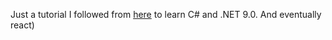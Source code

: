 Just a tutorial I followed from [here](https://www.youtube.com/playlist?list=PL82C6-O4XrHfrGOCPmKmwTO7M0avXyQKc) to learn C# and .NET 9.0. And eventually react)